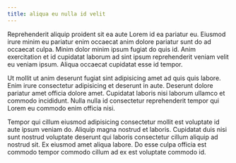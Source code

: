 ```yaml
---
title: aliqua eu nulla id velit
---
```


Reprehenderit aliquip proident sit ea aute Lorem id ea pariatur eu. Eiusmod irure minim eu pariatur enim occaecat anim dolore pariatur sunt do ad occaecat culpa. Minim dolor minim ipsum fugiat do quis id. Anim exercitation et id cupidatat laborum ad sint ipsum reprehenderit veniam velit eu veniam ipsum. Aliqua occaecat cupidatat esse id tempor.

Ut mollit ut anim deserunt fugiat sint adipisicing amet ad quis quis labore. Enim irure consectetur adipisicing et deserunt in aute. Deserunt dolore pariatur amet officia dolore amet. Cupidatat laboris nisi laborum ullamco et commodo incididunt. Nulla nulla id consectetur reprehenderit tempor qui Lorem eu commodo enim officia nisi.

Tempor qui cillum eiusmod adipisicing consectetur mollit est voluptate id aute ipsum veniam do. Aliquip magna nostrud et laboris. Cupidatat duis nisi sunt nostrud voluptate deserunt qui laboris consectetur cillum aliquip ad nostrud sit. Ex eiusmod amet aliqua labore. Do esse culpa officia est commodo tempor commodo cillum ad ex est voluptate commodo id.